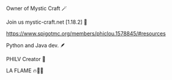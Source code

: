 Owner of Mystic Craft 🪄

Join us mystic-craft.net [1.18.2] 🔗

https://www.spigotmc.org/members/phiclou.1578845/#resources 

Python and Java dev. 🪶

PHILV Creator 💫

LA FLAME 🔥🤎🌵
